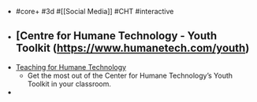 - #core+ #3d #[[Social Media]] #CHT #interactive
- [Centre for Humane Technology - Youth Toolkit (https://www.humanetech.com/youth)
	-
- [Teaching for Humane Technology](https://www.humanetech.com/youth/teaching-for-humane-technology)
	- Get the most out of the Center for Humane Technology’s Youth Toolkit in your classroom.
-